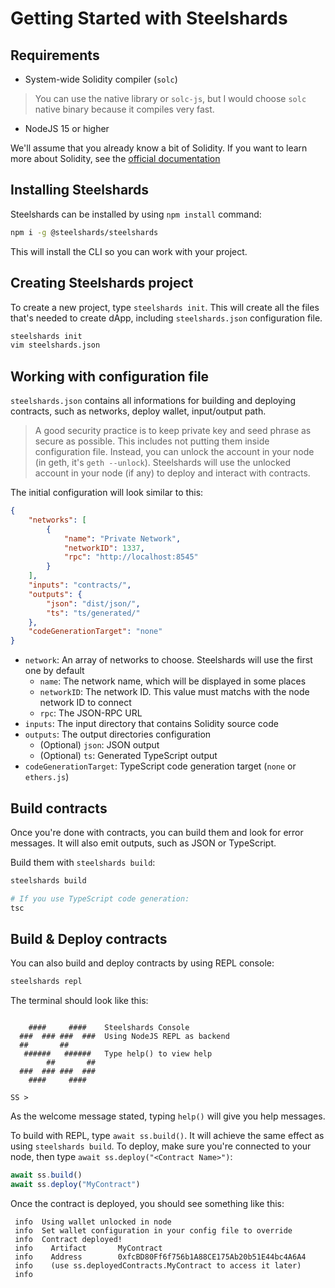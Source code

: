 # Getting Started with Steelshards
## Requirements
- System-wide Solidity compiler (``solc``)
> You can use the native library or ``solc-js``, but I would choose ``solc`` native binary because it compiles very fast.
- NodeJS 15 or higher

We'll assume that you already know a bit of Solidity. If you want to learn more about Solidity, see the [official documentation](https://docs.soliditylang.org/en/v0.8.10)

## Installing Steelshards
Steelshards can be installed by using ``npm install`` command:

```sh
npm i -g @steelshards/steelshards
```

This will install the CLI so you can work with your project.

## Creating Steelshards project
To create a new project, type ``steelshards init``. This will create all the files that's needed to create dApp, including ``steelshards.json`` configuration file.

```sh
steelshards init
vim steelshards.json
```

## Working with configuration file
``steelshards.json`` contains all informations for building and deploying contracts, such as networks, deploy wallet, input/output path.

> A good security practice is to keep private key and seed phrase as secure as possible. This includes not putting them inside configuration file. Instead, you can unlock the account in your node (in geth, it's ``geth --unlock``). Steelshards will use the unlocked account in your node (if any) to deploy and interact with contracts.

The initial configuration will look similar to this:
```json
{
    "networks": [
        {
            "name": "Private Network",
            "networkID": 1337,
            "rpc": "http://localhost:8545"
        }
    ],
    "inputs": "contracts/",
    "outputs": {
        "json": "dist/json/",
        "ts": "ts/generated/"
    },
    "codeGenerationTarget": "none"
}
```

- ``network``: An array of networks to choose. Steelshards will use the first one by default
  + ``name``: The network name, which will be displayed in some places
  + ``networkID``: The network ID. This value must matchs with the node network ID to connect
  + ``rpc``: The JSON-RPC URL
- ``inputs``: The input directory that contains Solidity source code
- ``outputs``: The output directories configuration
  + (Optional) ``json``: JSON output
  + (Optional) ``ts``: Generated TypeScript output
- ``codeGenerationTarget``: TypeScript code generation target (``none`` or ``ethers.js``)

## Build contracts
Once you're done with contracts, you can build them and look for error messages. It will also emit outputs, such as JSON or TypeScript.

Build them with ``steelshards build``:

```sh
steelshards build

# If you use TypeScript code generation:
tsc
```

## Build & Deploy contracts
You can also build and deploy contracts by using REPL console:

```sh
steelshards repl
```

The terminal should look like this:

```

    ####     ####    Steelshards Console
  ###  ### ###  ###  Using NodeJS REPL as backend
  ##       ##        
   ######   ######   Type help() to view help
        ##       ##  
  ###  ### ###  ###  
    ####     ####    

SS >
```

As the welcome message stated, typing ``help()`` will give you help messages.

To build with REPL, type ``await ss.build()``. It will achieve the same effect as using ``steelshards build``. To deploy, make sure you're connected to your node, then type ``await ss.deploy("<Contract Name>")``:

```js
await ss.build()
await ss.deploy("MyContract")
```

Once the contract is deployed, you should see something like this:

```
 info  Using wallet unlocked in node
 info  Set wallet configuration in your config file to override
 info  Contract deployed!
 info    Artifact       MyContract
 info    Address        0xfcBD80Ff6f756b1A88CE175Ab20b51E44bc4A6A4
 info    (use ss.deployedContracts.MyContract to access it later)
 info  
```